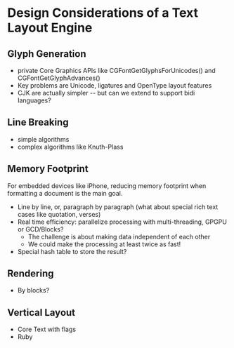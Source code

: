 Design Considerations of a Text Layout Engine
=============================================

Glyph Generation
----------------

* private Core Graphics APIs like CGFontGetGlyphsForUnicodes() and CGFontGetGlyphAdvances()
* Key problems are Unicode, ligatures and OpenType layout features
* CJK are actually simpler -- but can we extend to support bidi languages?

Line Breaking
-------------

* simple algorithms
* complex algorithms like Knuth-Plass

Memory Footprint
----------------

For embedded devices like iPhone, reducing memory footprint when formatting a document is the main goal.

* Line by line, or, paragraph by paragraph (what about special rich text cases like quotation, verses)
* Real time efficiency: parallelize processing with multi-threading, GPGPU or GCD/Blocks?
    * The challenge is about making data independent of each other
    * We could make the processing at least twice as fast!
* Special hash table to store the result?

Rendering
---------

* By blocks?

Vertical Layout
---------------

* Core Text with flags
* Ruby


